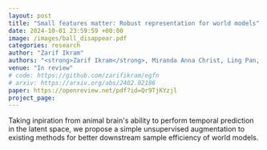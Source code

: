 ```yaml
---
layout: post
title: "Small features matter: Robust representation for world models"
date: 2024-10-01 23:59:59 +00:00
image: /images/ball_disappear.pdf
categories: research
author: "Zarif Ikram"
authors: "<strong>Zarif Ikram</strong>, Miranda Anna Christ, Ling Pan, Dianbo Liu"
venue: "In review"
# code: https://github.com/zarifikram/egfn
# arxiv: https://arxiv.org/abs/2402.02186
paper: https://openreview.net/pdf?id=Qr9TjKYzjl
project_page: 
---
```


Taking inpiration from animal brain's ability to perform temporal prediction in the latent space, we propose a simple unsupervised augmentation to existing methods for better downstream sample efficiency of world models. 